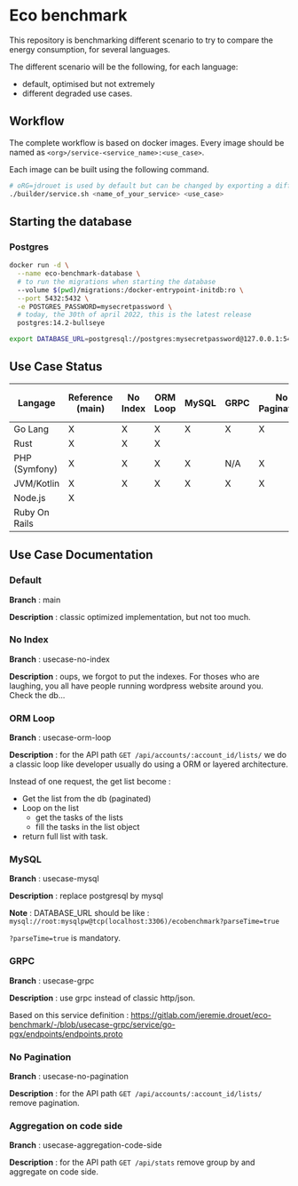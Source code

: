 # Eco benchmark

This repository is benchmarking different scenario to try to compare the energy consumption, for several languages.

The different scenario will be the following, for each language:

- default, optimised but not extremely
- different degraded use cases.

## Workflow

The complete workflow is based on docker images. Every image should be named as `<org>/service-<service_name>:<use_case>`.

Each image can be built using the following command.

```bash
# oRG=jdrouet is used by default but can be changed by exporting a different variable.
./builder/service.sh <name_of_your_service> <use_case>
```

## Starting the database

### Postgres

```bash
docker run -d \
  --name eco-benchmark-database \
  # to run the migrations when starting the database
  --volume $(pwd)/migrations:/docker-entrypoint-initdb:ro \
  --port 5432:5432 \
  -e POSTGRES_PASSWORD=mysecretpassword \
  # today, the 30th of april 2022, this is the latest release
  postgres:14.2-bullseye

export DATABASE_URL=postgresql://postgres:mysecretpassword@127.0.0.1:5432/postgres
```


## Use Case Status

| Langage       | Reference (main) | No Index | ORM Loop | MySQL | GRPC | No Pagination | Aggregation on code side |
|---------------|------------------|----------|----------|-------|------|---------------|--------------------------|
| Go Lang       | X                | X        | X        | X     | X    | X             | X                        |
| Rust          | X                | X        | X        |       |      |               |                          |
| PHP (Symfony) | X                | X        | X        | X     | N/A  | X             | X                        |
| JVM/Kotlin    | X                | X        | X        | X     | X    | X             | X                        |
| Node.js       | X                |          |          |       |      |               |                          |
| Ruby On Rails |                  |          |          |       |      |               |                          |

## Use Case Documentation

### Default

**Branch**  : main

**Description** : classic optimized implementation, but not too much.

### No Index

**Branch** : usecase-no-index

**Description** : oups, we forgot to put the indexes. For thoses who are laughing, you all have people running wordpress website around you. Check the db...

### ORM Loop

**Branch**  : usecase-orm-loop

**Description** : for the API path `GET /api/accounts/:account_id/lists/` we do a classic loop like developer usually do using a ORM or layered architecture.

Instead of one request, the get list become : 
 - Get the list from the db (paginated)
 - Loop on the list
   - get the tasks of the lists
   - fill the tasks in the list object
 - return full list with task.

### MySQL

**Branch**  : usecase-mysql

**Description** : replace postgresql by mysql

**Note** : DATABASE_URL should be like : `mysql://root:mysqlpw@tcp(localhost:3306)/ecobenchmark?parseTime=true`

`?parseTime=true` is mandatory.

### GRPC

**Branch**  : usecase-grpc

**Description** : use grpc instead of classic http/json.

Based on this service definition : https://gitlab.com/jeremie.drouet/eco-benchmark/-/blob/usecase-grpc/service/go-pgx/endpoints/endpoints.proto

### No Pagination

**Branch**  : usecase-no-pagination

**Description** : for the API path `GET /api/accounts/:account_id/lists/` remove pagination.

### Aggregation on code side

**Branch**  : usecase-aggregation-code-side

**Description** : for the API path `GET /api/stats` remove group by and aggregate on code side.
